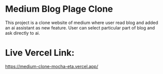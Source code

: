 # Medium Blog Plage Clone

This project is a clone website of medium where user read blog and added an ai assistant as new feature. User can select particular part of blog and ask directly to ai.

# Live Vercel Link:

https://medium-clone-mocha-eta.vercel.app/
